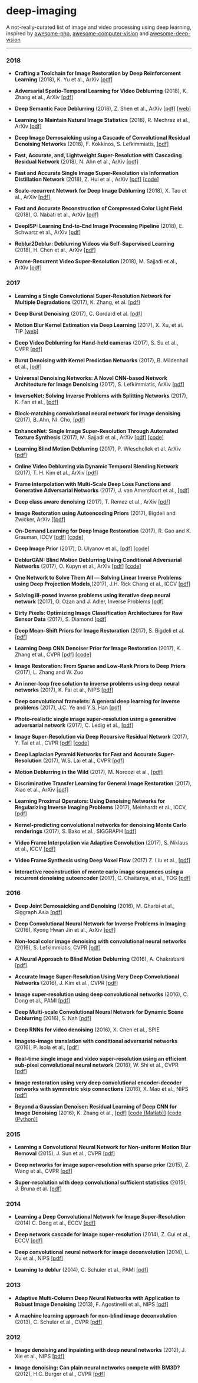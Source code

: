 # deep-imaging


A not-really-curated list of image and video processing using deep learning, inspired by [awesome-php](https://github.com/ziadoz/awesome-php), [awesome-computer-vision](https://github.com/jbhuang0604/awesome-computer-vision) and [awesome-deep-vision](https://github.com/kjw0612/awesome-deep-vision)


* * *

### 2018

- **Crafting a Toolchain for Image Restoration by Deep Reinforcement Learning** (2018), K. Yu et al., ArXiv [[pdf]](https://arxiv.org/pdf/1804.03312.pdf)

- **Adversarial Spatio-Temporal Learning for Video Deblurring** (2018), K. Zhang et al., ArXiv [[pdf]](https://arxiv.org/pdf/1804.00533.pdf)

- **Deep Semantic Face Deblurring** (2018), Z. Shen et al., ArXiv [[pdf]](https://arxiv.org/pdf/1803.03345.pdf) [[web]](https://sites.google.com/site/ziyishenmi/cvpr18_face_deblur)

- **Learning to Maintain Natural Image Statistics** (2018), R. Mechrez et al., ArXiv [[pdf]](https://arxiv.org/pdf/1803.04626.pdf)

- **Deep Image Demosaicking using a Cascade of Convolutional Residual Denoising Networks** (2018), F. Kokkinos, S. Lefkimmiatis, [[pdf]](https://arxiv.org/pdf/1803.05215.pdf)

- **Fast, Accurate, and, Lightweight Super-Resolution with Cascading Residual Network** (2018), N. Ahn et al., ArXiv  [[pdf]](https://arxiv.org/pdf/1803.08664.pdf)

- **Fast and Accurate Single Image Super-Resolution via Information Distillation
Network** (2018), Z. Hui et al., ArXiv [[pdf]](https://arxiv.org/pdf/1803.09454.pdf) [[code]](https://github.com/Zheng222/IDN-Caffe)

- **Scale-recurrent Network for Deep Image Deblurring** (2018), X. Tao et al., ArXiv [[pdf]](https://arxiv.org/pdf/1802.01770.pdf)

- **Fast and Accurate Reconstruction of Compressed Color Light Field** (2018),
O. Nabati et al., ArXiv [[pdf]](https://arxiv.org/pdf/1801.10351.pdf)

- **DeepISP: Learning End-to-End Image Processing Pipeline** (2018), E. Schwartz et al., ArXiv [[pdf]](https://arxiv.org/pdf/1801.06724.pdf)

- **Reblur2Deblur: Deblurring Videos via Self-Supervised Learning** (2018), H. Chen et al., ArXiv [[pdf]](https://arxiv.org/pdf/1801.05117.pdf)

- **Frame-Recurrent Video Super-Resolution** (2018), M. Sajjadi et al., ArXiv [[pdf]](https://arxiv.org/pdf/1801.04590.pdf)

### 2017


- **Learning a Single Convolutional Super-Resolution Network for Multiple Degradations** (2017), K. Zhang, et al. [[pdf]](https://arxiv.org/pdf/1712.06116.pdf)


- **Deep Burst Denoising** (2017), C. Gordard et al. [[pdf]](https://arxiv.org/pdf/1712.05790.pdf)

- **Motion Blur Kernel Estimation via Deep Learning** (2017), X. Xu, et al. TIP [[web]](https://sites.google.com/view/xiangyuxu/deepedge_tip)

- **Deep Video Deblurring for Hand-held cameras** (2017), S. Su et al., CVPR [[pdf]](http://openaccess.thecvf.com/content_cvpr_2017/papers/Su_Deep_Video_Deblurring_CVPR_2017_paper.pdf)


- **Burst Denoising with Kernel Prediction Networks** (2017), B. Mildenhall et al., [[pdf]](https://arxiv.org/pdf/1712.02327.pdf)

- **Universal Denoising Networks: A Novel CNN-based Network Architecture
for Image Denoising** (2017), S. Lefkimmiatis, ArXiv [[pdf]](https://arxiv.org/pdf/1711.07807.pdf)

- **InverseNet: Solving Inverse Problems with Splitting Networks** (2017), K. Fan et al., [[pdf]](https://arxiv.org/pdf/1712.00202.pdf)


- **Block-matching convolutional neural network for image denoising** (2017), B. Ahn, NI. Cho,  [[pdf]](https://arxiv.org/pdf/1704.00524.pdf)


- **EnhanceNet: Single Image Super-Resolution Through Automated Texture Synthesis** (2017), M. Sajjadi et al., ArXiv [[pdf]](https://arxiv.org/pdf/1612.07919.pdf) [[code]](https://github.com/shakeh3r/Enhancenet)

- **Learning Blind Motion Deblurring** (2017), P. Wieschollek et al. ArXiv [[pdf]](https://arxiv.org/pdf/1708.04208.pdf)

- **Online Video Deblurring via Dynamic Temporal Blending Network** (2017), T. H. Kim et al., ArXiv [[pdf]](https://arxiv.org/pdf/1704.03285.pdf)

- **Frame Interpolation with Multi-Scale Deep Loss Functions and Generative Adversarial Networks** (2017), J. van Amersfoort et al., [[pdf]](https://arxiv.org/pdf/1711.06045.pdf)

- **Deep class aware denoising** (2017), T. Remez et al., ArXiv [[pdf]](https://arxiv.org/pdf/1701.01698.pdf)

- **Image Restoration using Autoencoding Priors** (2017), Bigdeli and Zwicker, ArXiv [[[pdf]](https://arxiv.org/pdf/1703.09964.pdf)

- **On-Demand Learning for Deep Image Restoration** (2017), R. Gao and K. Grauman, ICCV [[pdf]](https://arxiv.org/pdf/1612.01380.pdf) [[code]](https://github.com/rhgao/on-demand-learning)

- **Deep Image Prior** (2017), D. Ulyanov et al., [[pdf]](https://sites.skoltech.ru/app/data/uploads/sites/25/2017/11/deep_image_prior.pdf) [[code]](https://github.com/DmitryUlyanov/deep-image-prior)

- **DeblurGAN: Blind Motion Deblurring Using Conditional Adversarial Networks** (2017), O. Kupyn et al., ArXiv [[pdf]](https://arxiv.org/pdf/1711.07064.pdf) [[code]](https://github.com/KupynOrest/DeblurGAN)

- **One Network to Solve Them All — Solving Linear Inverse Problems using Deep Projection Models**,(2017), J.H. Rick Chang et al., ICCV [[pdf]](http://imagesci.ece.cmu.edu/files/paper/2017/OneNet_ICCV17.pdf)

- **Solving ill-posed inverse problems using iterative deep neural network** (2017), O. Ozan and J. Adler, Inverse Problems [[pdf]](https://arxiv.org/pdf/1704.04058.pdf)

- **Dirty Pixels: Optimizing Image Classification Architectures for Raw Sensor Data** (2017), S. Diamond [[pdf]](https://arxiv.org/pdf/1701.06487.pdf)

- **Deep Mean-Shift Priors for Image Restoration** (2017), S. Bigdeli et al. [[pdf]](https://cs.umd.edu/~zwicker/publications/DeepMeanShiftPriors-NIPS2017.pdf)

- **Learning Deep CNN Denoiser Prior for Image Restoration** (2017), K. Zhang et al., CVPR [[pdf]](https://www4.comp.polyu.edu.hk/~cslzhang/paper/IRCNN_CVPR17.pdf) [[code]](https://github.com/cszn/IRCNN)

- **Image Restoration: From Sparse and Low-Rank Priors to Deep Priors** (2017), L. Zhang and W. Zuo

- **An inner-loop free solution to inverse problems using deep neural networks** (2017), K. Fai et al., NIPS [[pdf]](https://papers.nips.cc/paper/6831-an-inner-loop-free-solution-to-inverse-problems-using-deep-neural-networks.pdf)


- **Deep convolutional framelets: A general deep learning for inverse problems** (2017),  J.C. Ye and  Y.S. Han [[pdf]](https://arxiv.org/pdf/1707.00372.pdf)

- **Photo-realistic single image super-resolution using a generative adversarial network** (2017), C. Ledig et al., [[pdf]](https://arxiv.org/pdf/1609.04802.pdf)

- **Image Super-Resolution via Deep Recursive Residual Network** (2017), Y. Tai et al., CVPR [[pdf]](http://cvlab.cse.msu.edu/pdfs/Tai_Yang_Liu_CVPR2017.pdf) [[code]](https://github.com/tyshiwo/DRRN_CVPR17)

- **Deep Laplacian Pyramid Networks for Fast and Accurate Super-Resolution** (2017), W.S. Lai et al.,  CVPR [[pdf]](https://arxiv.org/pdf/1704.03915.pdf)

- **Motion Deblurring in the Wild** (2017), M. Noroozi et al., [[pdf]](https://arxiv.org/pdf/1701.01486.pdf)

- **Discriminative Transfer Learning for General Image Restoration** (2017), Xiao et al., ArXiv [[pdf]](https://arxiv.org/pdf/1703.09245.pdf)

- **Learning Proximal Operators: Using Denoising Networks for Regularizing Inverse Imaging Problems** (2017), Meinhardt et al., ICCV, [[pdf]](http://openaccess.thecvf.com/content_ICCV_2017/papers/Meinhardt_Learning_Proximal_Operators_ICCV_2017_paper.pdf)


- **Kernel-predicting convolutional networks for denoising Monte Carlo renderings** (2017), S. Bako et al., SIGGRAPH [[pdf]](http://cvc.ucsb.edu/graphics/Papers/SIGGRAPH2017_KPCN/PaperData/SIGGRAPH17_KPCN_LowRes.pdf)

- **Video Frame Interpolation via Adaptive Convolution** (2017), S. Niklaus et al., ICCV [[pdf]](https://arxiv.org/pdf/1703.07514.pdf)

- **Video Frame Synthesis using Deep Voxel Flow** (2017) Z. Liu et al., [[pdf]](https://arxiv.org/pdf/1702.02463.pdf)

- **Interactive reconstruction of monte carlo image sequences using a recurrent denoising autoencoder** (2017), C. Chaitanya, et al., TOG [[pdf]](http://research.nvidia.com/sites/default/files/publications/dnn_denoise_author.pdf)

### 2016

- **Deep Joint Demosaicking and Denoising** (2016),  M. Gharbi et al., Siggraph Asia [[pdf]](https://groups.csail.mit.edu/graphics/demosaicnet/data/demosaic.pdf)

- **Deep Convolutional Neural Network for Inverse Problems in Imaging** (2016), Kyong Hwan Jin et al., ArXiv [[pdf]](https://arxiv.org/pdf/1611.03679.pdf)

- **Non-local color image denoising with convolutional neural networks** (2016), S. Lefkimmiatis, CVPR [[pdf]](https://arxiv.org/pdf/1611.06757.pdf)

- **A Neural Approach to Blind Motion Deblurring** (2016), A. Chakrabarti [[pdf]](https://arxiv.org/pdf/1603.04771v1.pdf)

- **Accurate Image Super-Resolution Using Very Deep Convolutional Networks** (2016), J. Kim et al., CVPR [[pdf]](https://www.cv-foundation.org/openaccess/content_cvpr_2016/papers/Kim_Accurate_Image_Super-Resolution_CVPR_2016_paper.pdf)

- **Image super-resolution using deep convolutional networks** (2016), C. Dong et al., PAMI [[pdf]](https://arxiv.org/pdf/1501.00092.pdf)

- **Deep Multi-scale Convolutional Neural Network for Dynamic Scene Deblurring** (2016), S. Nah [[pdf]](https://arxiv.org/pdf/1612.02177.pdf)

- **Deep RNNs for video denoising** (2016), X. Chen et al., SPIE

- **Imageto-image translation with conditional adversarial networks** (2016), P. Isola et al., [[pdf]](https://arxiv.org/pdf/1611.07004.pdf)

- **Real-time single image and video super-resolution using an efficient sub-pixel convolutional neural network** (2016), W. Shi et al., CVPR [[pdf]](https://www.cv-foundation.org/openaccess/content_cvpr_2016/papers/Shi_Real-Time_Single_Image_CVPR_2016_paper.pdf)

- **Image restoration using very deep convolutional encoder-decoder networks with symmetric skip connections** (2016), X. Mao et al., NIPS [[pdf]](http://papers.nips.cc/paper/6172-image-restoration-using-very-deep-convolutional-encoder-decoder-networks-with-symmetric-skip-connections.pdf)

- **Beyond a Gaussian Denoiser: Residual Learning of Deep CNN for Image Denoising** (2016), K. Zhang et al., [[pdf]](https://arxiv.org/pdf/1608.03981.pdf) [[code (Matlab)]](https://github.com/cszn/DnCNN) [[code (Python)]](https://github.com/crisb-DUT/DnCNN-tensorflow)

### 2015

- **Learning a Convolutional Neural Network for Non-uniform
Motion Blur Removal** (2015), J. Sun et al., CVPR [[pdf]](https://arxiv.org/pdf/1503.00593.pdf)

- **Deep networks for image super-resolution with sparse prior** (2015), Z. Wang et al., CVPR [[pdf]](http://www.cv-foundation.org/openaccess/content_iccv_2015/papers/Wang_Deep_Networks_for_ICCV_2015_paper.pdf)

- **Super-resolution with deep convolutional sufficient statistics** (2015), J. Bruna et al. [[pdf]](https://arxiv.org/pdf/1511.05666.pdf)


### 2014

- **Learning a Deep Convolutional Network for Image Super-Resolution** (2014)
C. Dong et al., ECCV [[pdf]](http://ai2-s2-pdfs.s3.amazonaws.com/5763/c2c62463c61926c7e192dcc340c4691ee3aa.pdf)

- **Deep network cascade for image super-resolution** (2014), Z. Cui et al., ECCV [[pdf]](http://citeseerx.ist.psu.edu/viewdoc/download?doi=10.1.1.679.9220&rep=rep1&type=pdf)

- **Deep convolutional neural network for image deconvolution** (2014), L. Xu et al., NIPS [[pdf]](http://papers.nips.cc/paper/5485-deep-convolutional-neural-network-for-image-deconvolution.pdf)

- **Learning to deblur** (2014), C. Schuler et al., PAMI [[pdf]](https://arxiv.org/pdf/1406.7444.pdf)

### 2013

- **Adaptive Multi-Column Deep Neural Networks
with Application to Robust Image Denoising** (2013), F. Agostinelli et al., NIPS [[pdf]](http://citeseerx.ist.psu.edu/viewdoc/download?doi=10.1.1.407.6408&rep=rep1&type=pdf)

- **A machine learning approach for non-blind image deconvolution** (2013), C. Schuler et al., CVPR [[pdf]](http://citeseerx.ist.psu.edu/viewdoc/download?doi=10.1.1.378.7602&rep=rep1&type=pdf)

### 2012

- **Image denoising and inpainting with deep neural networks** (2012), J. Xie et al., NIPS [[pdf]](https://papers.nips.cc/paper/4686-image-denoising-and-inpainting-with-deep-neural-networks.pdf)

- **Image denoising: Can plain neural networks compete with BM3D?** (2012), H.C. Burger et al., CVPR [[pdf]](http://webdav.is.mpg.de/pixel/files/neural_denoising/paper.pdf)


